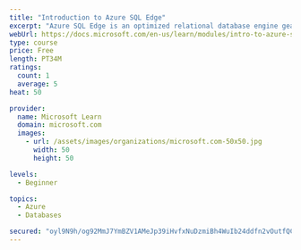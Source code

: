 ```yaml
---
title: "Introduction to Azure SQL Edge"
excerpt: "Azure SQL Edge is an optimized relational database engine geared for IoT and IoT Edge deployments. It provides capabilities to create a high-performance data storage and processing layer for IoT applications and solutions."
webUrl: https://docs.microsoft.com/en-us/learn/modules/intro-to-azure-sql-edge/
type: course
price: Free
length: PT34M
ratings:
  count: 1
  average: 5
heat: 50

provider:
  name: Microsoft Learn
  domain: microsoft.com
  images:
    - url: /assets/images/organizations/microsoft.com-50x50.jpg
      width: 50
      height: 50

levels:
  - Beginner

topics:
  - Azure
  - Databases

secured: "oyl9N9h/og92MmJ7YmBZV1AMeJp39iHvfxNuDzmiBh4WuIb24ddfn2vOutfQCcvOw5prTdNGKf6mN68h5eWrJgBdDc0Xm5fEgEPnwafdIFL4fI8KTCSgMC9R0/eqxr+0KYsdfmrBlgnC0cSzHgjcNqjK89U9IrNuSHmL3xcjD4D35ZxczE+VSiP8hTc2r0pzYVLDgciAvx4wS0+SGyzCdE4a+ASXKBHNZyhGMivFBrur13hrz9cpJEnOKSG6qj30DV+mq3/6t0ke9pwu0WrDTjtRougisn/Kuk1+MyKxDm0CAWEn7gQPu0Aq8NK+FxcwcBTLk0Z+zOe7z2lKkBZ5urT5PmQ4x7Qv3H4Eydk24mEL462/7i2HlYX0Fs4HDwPUvCo1pUMKKoGQUP917c+rpH94vsW24uMoXrze6vbD/pc=;l4gnWYc7HEKqfGJeZndJsA=="
---
```


